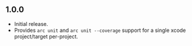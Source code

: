 ## 1.0.0

* Initial release.
* Provides `arc unit` and `arc unit --coverage` support for a single xcode project/target
  per-project.
